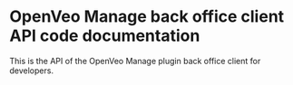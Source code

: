 # OpenVeo Manage back office client API code documentation
This is the API of the OpenVeo Manage plugin back office client for developers.
